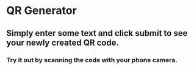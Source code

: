 # QR Generator

## Simply enter some text and click submit to see your newly created QR code.

### Try it out by scanning the code with your phone camera.
